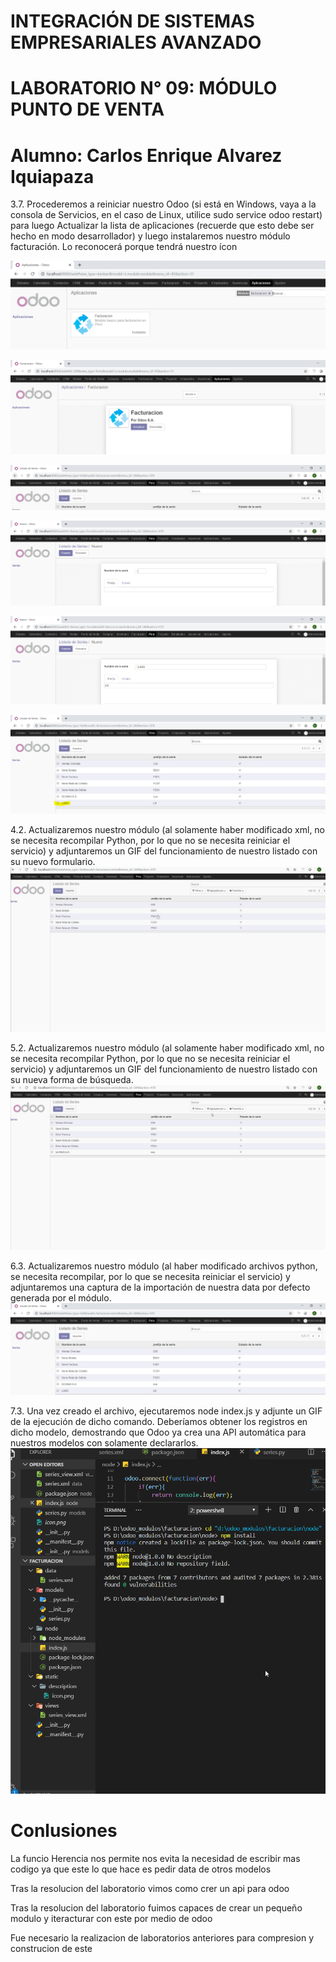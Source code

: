 # INTEGRACIÓN DE SISTEMAS EMPRESARIALES AVANZADO 
# LABORATORIO N° 09: MÓDULO PUNTO DE VENTA

# Alumno: Carlos Enrique Alvarez Iquiapaza

3.7. Procederemos a reiniciar nuestro Odoo (si está en Windows, vaya a la consola de Servicios, en el caso de Linux, utilice sudo service odoo restart) para luego Actualizar la lista de aplicaciones (recuerde que esto debe ser hecho en modo desarrollador) y luego instalaremos nuestro módulo facturación. Lo reconocerá porque tendrá nuestro ícon

![image1](./images/Punto3_7.PNG)

![image2](./images/Punto3_7_1.PNG)

![image3](./images/Punto3_7_2.PNG)

![image4](./images/Punto3_7_3.PNG)

![image5](./images/Punto3_7_4.PNG)

![image6](./images/Punto3_7_5.PNG)

4.2. Actualizaremos nuestro módulo (al solamente haber modificado xml, no se necesita recompilar Python, por lo que no se necesita reiniciar el servicio) y adjuntaremos un GIF del funcionamiento de nuestro listado con su nuevo formulario. 
![image7](./images/Punto4_2.gif)

5.2. Actualizaremos nuestro módulo (al solamente haber modificado xml, no se necesita recompilar Python, por lo que no se necesita reiniciar el servicio) y adjuntaremos un GIF del funcionamiento de nuestro listado con su nueva forma de búsqueda. 
![image8](./images/Punto5_2.gif)

6.3. Actualizaremos nuestro módulo (al haber modificado archivos python, se necesita recompilar, por lo que se necesita reiniciar el servicio) y adjuntaremos una captura de la importación de nuestra data por defecto generada por el módulo. 
![image9](./images/Punto6_3.PNG)

7.3. Una vez creado el archivo, ejecutaremos node index.js y adjunte un GIF de la ejecución de dicho comando. Deberíamos obtener los registros en dicho modelo, demostrando que Odoo ya crea una API automática para nuestros modelos con solamente declararlos. 
![image10](./images/Punto7_3.gif)





# Conlusiones
La funcio Herencia nos permite nos evita la necesidad de escribir mas codigo ya que este lo que hace es pedir data de otros modelos

Tras la resolucion del laboratorio vimos como crer un api para odoo

Tras la resolucion del laboratorio fuimos capaces de crear un  pequeño modulo y  iteracturar con este por medio de odoo

Fue necesario la realizacion de laboratorios anteriores para compresion y construcion de este 







